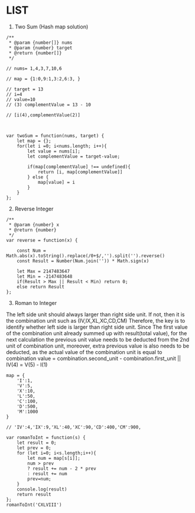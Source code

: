 # LIST

1. Two Sum (Hash map solution)
```
/**
 * @param {number[]} nums
 * @param {number} target
 * @return {number[]}
 */

// nums= 1,4,3,7,10,6

// map = {1:0,9:1,3:2,6:3, }

// target = 13
// i=4
// value=10
// (3) complementValue = 13 - 10

// [i(4),complementValue(2)]
 


var twoSum = function(nums, target) {
    let map = {};
    for(let i =0; i<nums.length; i++){
        let value = nums[i];
        let complementValue = target-value;
        
        if(map[complementValue] !== undefined){
            return [i, map[complementValue]]
        } else {
            map[value] = i
        }
    }
};
```


2. Reverse Integer
```
/**
 * @param {number} x
 * @return {number}
 */
var reverse = function(x) {

    const Num = Math.abs(x).toString().replace(/0+$/,'').split('').reverse()
    const Result = Number(Num.join('')) * Math.sign(x)

    let Max = 2147483647
    let Min = -2147483648
    if(Result > Max || Result < Min) return 0;
    else return Result
};

```
3. Roman to Integer

The left side unit should always larger than right side unit. 
If not, then it is the combination unit such as (IV,IX,XL,XC,CD,CM)
Therefore, the key is to identify whether left side is larger than right side unit.
Since The first value of the combination unit already summed up with result(total value),
for the next calculation the previous unit value needs to be deducted from the 2nd unit of combination unit, 
moreover, extra previous value is also needs to be deducted, as the actual value of the combination unit is equal to
combination value = combination.second_unit - combination.first_unit || IV(4) = V(5) - I(1)    
```
map = {
    'I':1,
    'V':5,
    'X':10,
    'L':50,
    'C':100,
    'D':500,
    'M':1000
}

// 'IV':4,'IX':9,'XL':40,'XC':90,'CD':400,'CM':900,

var romanToInt = function(s) {
    let result = 0;
    let prev = 0;
    for (let i=0; i<s.length;i++){
        let num = map[s[i]];
        num > prev
        ? result += num - 2 * prev
        : result += num
        prev=num;
    }
    console.log(result)
    return result
};
romanToInt('CXLVIII')
```
